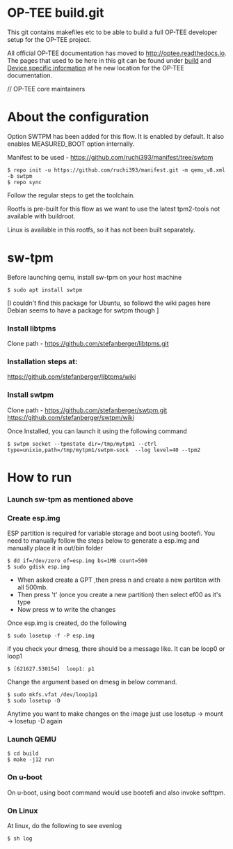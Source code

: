 # OP-TEE build.git

This git contains makefiles etc to be able to build a full OP-TEE developer
setup for the OP-TEE project.

All official OP-TEE documentation has moved to http://optee.readthedocs.io. The
pages that used to be here in this git can be found under [build] and [Device
specific information] at he new location for the OP-TEE documentation.

// OP-TEE core maintainers

# About the configuration

Option SWTPM has been added for this flow. It is enabled by default. It also enables
MEASURED_BOOT option internally.

Manifest to be used - https://github.com/ruchi393/manifest/tree/swtpm

	$ repo init -u https://github.com/ruchi393/manifest.git -m qemu_v8.xml -b swtpm
	$ repo sync

Follow the regular steps to get the toolchain.

Rootfs is pre-built for this flow as we want to use the latest tpm2-tools not available with buildroot.
    
Linux is available in this rootfs, so it has not been built separately.


# sw-tpm

Before launching qemu, install sw-tpm on your host machine

	$ sudo apt install swtpm
[I couldn't find this package for Ubuntu, so followd the wiki pages here
 Debian seems to have a package for swtpm though ]

### Install libtpms
Clone path - https://github.com/stefanberger/libtpms.git

### Installation steps at:
https://github.com/stefanberger/libtpms/wiki

### Install swtpm
Clone path - https://github.com/stefanberger/swtpm.git 
https://github.com/stefanberger/swtpm/wiki

Once Installed, you can launch it using the following command

	$ swtpm socket --tpmstate dir=/tmp/mytpm1 --ctrl type=unixio,path=/tmp/mytpm1/swtpm-sock  --log level=40 --tpm2
    
# How to run

### Launch sw-tpm as mentioned above

### Create esp.img

ESP partition is required for variable storage and boot using bootefi. 
You need to manually follow the steps below to generate a esp.img and manually place it in out/bin folder

	$ dd if=/dev/zero of=esp.img bs=1MB count=500
	$ sudo gdisk esp.img

- When asked create a GPT ,then press n and create a new partiton with all 500mb.
- Then press 't' (once you create a new partition) then select ef00 as it's type
- Now press w to write the changes

Once esp.img is created, do the following

	$ sudo losetup -f -P esp.img

if you check your dmesg, there should be a message like. It can be loop0 or loop1

	$ [621627.530154]  loop1: p1

Change the argument based on dmesg in below command.

	$ sudo mkfs.vfat /dev/loop1p1
	$ sudo losetup -D

Anytime you want to make changes on the image just use losetup -> mount -> losetup -D again

### Launch QEMU

	$ cd build
	$ make -j12 run

### On u-boot
On u-boot, using boot command would use bootefi and also invoke softtpm.
    
### On Linux
At linux, do the following to see evenlog

	$ sh log

[build]: https://optee.readthedocs.io/en/latest/building/index.html
[Device specific information]: https://optee.readthedocs.io/en/latest/building/devices/index.html
